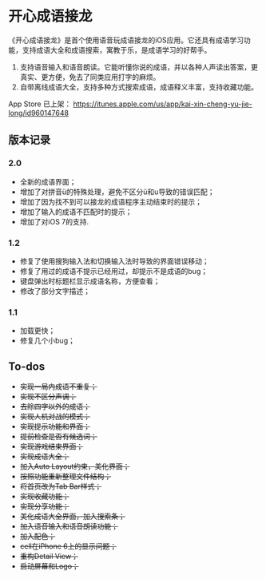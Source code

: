 # 开心成语接龙

《开心成语接龙》是首个使用语音玩成语接龙的iOS应用。它还具有成语学习功能，支持成语大全和成语搜索，寓教于乐，是成语学习的好帮手。
1. 支持语音输入和语音朗读。它能听懂你说的成语，并以各种人声读出答案，更真实、更方便，免去了同类应用打字的麻烦。
2. 自带离线成语大全，支持多种方式搜索成语，成语释义丰富，支持收藏功能。

App Store 已上架：
https://itunes.apple.com/us/app/kai-xin-cheng-yu-jie-long/id960147648

## 版本记录

### 2.0

- 全新的成语界面；
- 增加了对拼音ü的特殊处理，避免不区分ü和u导致的错误匹配；
- 增加了因为找不到可以接龙的成语程序主动结束时的提示；
- 增加了输入的成语不匹配时的提示；
- 增加了对iOS 7的支持.

### 1.2

- 修复了使用搜狗输入法和切换输入法时导致的界面错误移动；
- 修复了用过的成语不提示已经用过，却提示不是成语的bug；
- 键盘弹出时标题栏显示成语名称，方便查看；
- 修改了部分文字描述；

### 1.1

- 加载更快；
- 修复几个小bug；

## To-dos

- ~~实现一局内成语不重复；~~
- ~~实现不区分声调；~~
- ~~去除四字以外的成语；~~
- ~~实现人机对战的模式；~~
- ~~实现提示功能和界面；~~
- ~~提前检查是否有候选词；~~
- ~~实现游戏结束界面；~~
- ~~实现成语大全；~~
- ~~加入Auto Layout约束，美化界面；~~
- ~~按照功能重新整理文件结构；~~
- ~~将首页改为Tab Bar样式；~~
- ~~实现收藏功能；~~
- ~~实现分享功能；~~
- ~~美化成语大全界面，加入搜索条；~~
- ~~加入语音输入和语音朗读功能；~~
- ~~加入配色；~~
- ~~cell在iPhone 6上的显示问题；~~
- ~~重构Detail View；~~
- ~~启动屏幕和Logo；~~